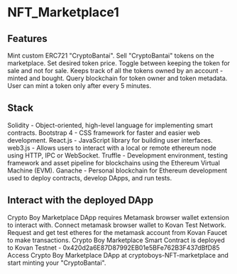 # NFT_Marketplace1

## Features
Mint custom ERC721 "CryptoBantai".
Sell "CryptoBantai" tokens on the marketplace.
Set desired token price.
Toggle between keeping the token for sale and not for sale.
Keeps track of all the tokens owned by an account - minted and bought.
Query blockchain for token owner and token metadata.
User can mint a token only after every 5 minutes.
## Stack
Solidity - Object-oriented, high-level language for implementing smart contracts.
Bootstrap 4 - CSS framework for faster and easier web development.
React.js - JavaScript library for building user interfaces.
web3.js - Allows users to interact with a local or remote ethereum node using HTTP, IPC or WebSocket.
Truffle - Development environment, testing framework and asset pipeline for blockchains using the Ethereum Virtual Machine (EVM).
Ganache - Personal blockchain for Ethereum development used to deploy contracts, develop DApps, and run tests.
## Interact with the deployed DApp
Crypto Boy Marketplace DApp requires Metamask browser wallet extension to interact with.
Connect metamask browser wallet to Kovan Test Network.
Request and get test etheres for the metamask account from Kovan Faucet to make transactions.
Crypto Boy Marketplace Smart Contract is deployed to Kovan Testnet - 0x420d2a6E87D87992EB01e5BFe762B3F437dBfD85
Access Crypto Boy Marketplace DApp at cryptoboys-NFT-marketplace and start minting your "CryptoBantai".
